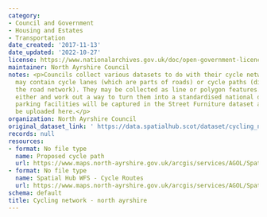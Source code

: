```yaml
---
category:
- Council and Government
- Housing and Estates
- Transportation
date_created: '2017-11-13'
date_updated: '2022-10-27'
license: https://www.nationalarchives.gov.uk/doc/open-government-licence/version/3/
maintainer: North Ayrshire Council
notes: <p>Councils collect various datasets to do with their cycle network. These
  may contain cycle lanes (which are parts of roads) or cycle paths (distinct from
  the road network). They may be collected as line or polygon features. We'll accept
  either and work out a way to turn them into a standardised national dataset. Cycle
  parking facilities will be captured in the Street Furniture dataset and should not
  be uploaded here.</p>
organization: North Ayrshire Council
original_dataset_link: ' https://data.spatialhub.scot/dataset/cycling_network-na'
records: null
resources:
- format: No file type
  name: Proposed cycle path
  url: https://www.maps.north-ayrshire.gov.uk/arcgis/services/AGOL/Spatial_Hub/MapServer/WFSServer?request=GetCapabilities&service=WFS?
- format: No file type
  name: Spatial Hub WFS - Cycle Routes
  url: https://www.maps.north-ayrshire.gov.uk/arcgis/services/AGOL/Spatial_Hub/MapServer/WFSServer?request=GetCapabilities&service=WFS
schema: default
title: Cycling network - north ayrshire
---
```

